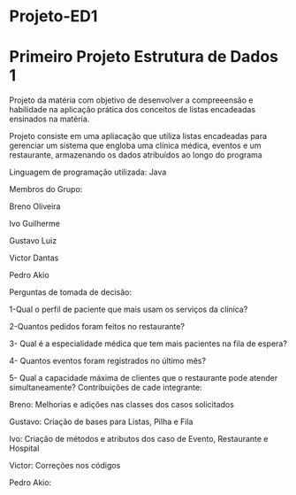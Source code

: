 # Projeto-ED1
# Primeiro Projeto Estrutura de Dados 1

Projeto da matéria com objetivo de desenvolver a compreeensão e habilidade na aplicação prática dos conceitos de listas encadeadas ensinados na matéria.

Projeto consiste em uma apliacação que utiliza listas encadeadas para gerenciar um sistema que engloba uma clínica médica, eventos e um restaurante, armazenando os dados atribuídos ao longo do programa

Linguagem de programação utilizada:
Java

Membros do Grupo:

Breno Oliveira

Ivo Guilherme

Gustavo Luiz

Victor Dantas

Pedro Akio

Perguntas de tomada de decisão:

1-Qual o perfil de paciente que mais usam os serviços da clínica?

2-Quantos pedidos foram feitos no restaurante? 

3- Qual é a especialidade médica que tem mais pacientes na fila de espera?

4- Quantos eventos foram registrados no último mês?

5- Qual a capacidade máxima de clientes que o restaurante pode atender simultaneamente?
Contribuições de cade integrante:

Breno:
Melhorias e adições nas classes dos casos solicitados

Gustavo:
Criação de bases para Listas, Pilha e Fila

Ivo:
Criação de métodos e atributos dos caso de Evento, Restaurante e Hospital

Victor:
Correções nos códigos 

Pedro Akio:


